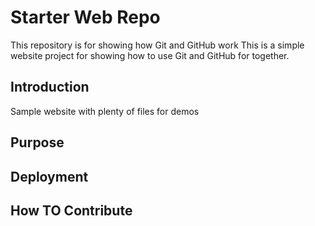 # Starter Web Repo

This repository is for showing how Git and GitHub work
This is a simple website project for showing how to use Git and GitHub for together.

## Introduction

Sample website with plenty of files for demos

## Purpose


## Deployment


## How TO Contribute
